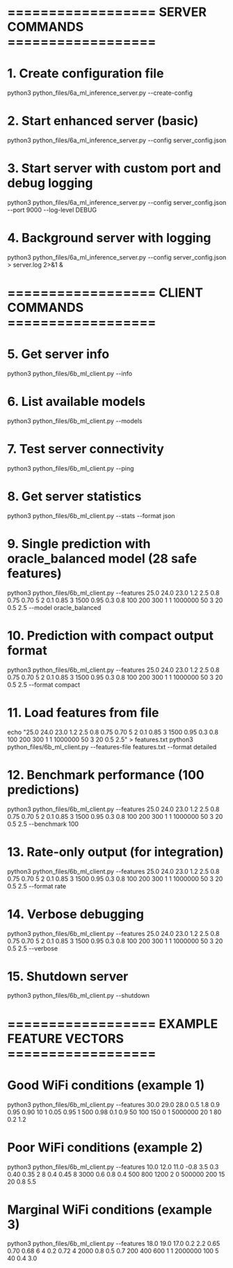 # ================== SERVER COMMANDS ==================

# 1. Create configuration file

python3 python_files/6a_ml_inference_server.py --create-config

# 2. Start enhanced server (basic)

python3 python_files/6a_ml_inference_server.py --config server_config.json

# 3. Start server with custom port and debug logging

python3 python_files/6a_ml_inference_server.py --config server_config.json --port 9000 --log-level DEBUG

# 4. Background server with logging

python3 python_files/6a_ml_inference_server.py --config server_config.json > server.log 2>&1 &

# ================== CLIENT COMMANDS ==================

# 5. Get server info

python3 python_files/6b_ml_client.py --info

# 6. List available models

python3 python_files/6b_ml_client.py --models

# 7. Test server connectivity

python3 python_files/6b_ml_client.py --ping

# 8. Get server statistics

python3 python_files/6b_ml_client.py --stats --format json

# 9. Single prediction with oracle_balanced model (28 safe features)

python3 python_files/6b_ml_client.py --features 25.0 24.0 23.0 1.2 2.5 0.8 0.75 0.70 5 2 0.1 0.85 3 1500 0.95 0.3 0.8 100 200 300 1 1 1000000 50 3 20 0.5 2.5 --model oracle_balanced

# 10. Prediction with compact output format

python3 python_files/6b_ml_client.py --features 25.0 24.0 23.0 1.2 2.5 0.8 0.75 0.70 5 2 0.1 0.85 3 1500 0.95 0.3 0.8 100 200 300 1 1 1000000 50 3 20 0.5 2.5 --format compact

# 11. Load features from file

echo "25.0 24.0 23.0 1.2 2.5 0.8 0.75 0.70 5 2 0.1 0.85 3 1500 0.95 0.3 0.8 100 200 300 1 1 1000000 50 3 20 0.5 2.5" > features.txt
python3 python_files/6b_ml_client.py --features-file features.txt --format detailed

# 12. Benchmark performance (100 predictions)

python3 python_files/6b_ml_client.py --features 25.0 24.0 23.0 1.2 2.5 0.8 0.75 0.70 5 2 0.1 0.85 3 1500 0.95 0.3 0.8 100 200 300 1 1 1000000 50 3 20 0.5 2.5 --benchmark 100

# 13. Rate-only output (for integration)

python3 python_files/6b_ml_client.py --features 25.0 24.0 23.0 1.2 2.5 0.8 0.75 0.70 5 2 0.1 0.85 3 1500 0.95 0.3 0.8 100 200 300 1 1 1000000 50 3 20 0.5 2.5 --format rate

# 14. Verbose debugging

python3 python_files/6b_ml_client.py --features 25.0 24.0 23.0 1.2 2.5 0.8 0.75 0.70 5 2 0.1 0.85 3 1500 0.95 0.3 0.8 100 200 300 1 1 1000000 50 3 20 0.5 2.5 --verbose

# 15. Shutdown server

python3 python_files/6b_ml_client.py --shutdown

# ================== EXAMPLE FEATURE VECTORS ==================

# Good WiFi conditions (example 1)

python3 python_files/6b_ml_client.py --features 30.0 29.0 28.0 0.5 1.8 0.9 0.95 0.90 10 1 0.05 0.95 1 500 0.98 0.1 0.9 50 100 150 0 1 5000000 20 1 80 0.2 1.2

# Poor WiFi conditions (example 2)

python3 python_files/6b_ml_client.py --features 10.0 12.0 11.0 -0.8 3.5 0.3 0.40 0.35 2 8 0.4 0.45 8 3000 0.6 0.8 0.4 500 800 1200 2 0 500000 200 15 20 0.8 5.5

# Marginal WiFi conditions (example 3)

python3 python_files/6b_ml_client.py --features 18.0 19.0 17.0 0.2 2.2 0.65 0.70 0.68 6 4 0.2 0.72 4 2000 0.8 0.5 0.7 200 400 600 1 1 2000000 100 5 40 0.4 3.0
